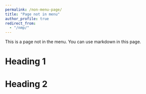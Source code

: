 ```yaml
---
permalink: /non-menu-page/
title: "Page not in menu"
author_profile: true
redirect_from: 
  - "/nmp/"
---
```


This is a page not in the menu. You can use markdown in this page.

Heading 1
======

Heading 2
======

